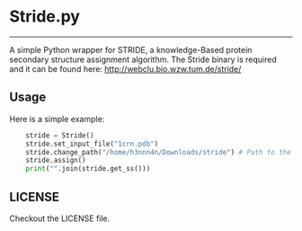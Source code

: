 # Stride.py
-----------

A simple Python wrapper for STRIDE, a knowledge-Based protein secondary structure assignment algorithm.
The Stride binary is required and it can be found here: http://webclu.bio.wzw.tum.de/stride/

Usage
-----

Here is a simple example:

``` Python
    stride = Stride()
    stride.set_input_file("1crn.pdb")
    stride.change_path("/home/h3nnn4n/Downloads/stride") # Path to the Stride binary
    stride.assign()
    print("".join(stride.get_ss()))

```

LICENSE
-------

Checkout the LICENSE file.
